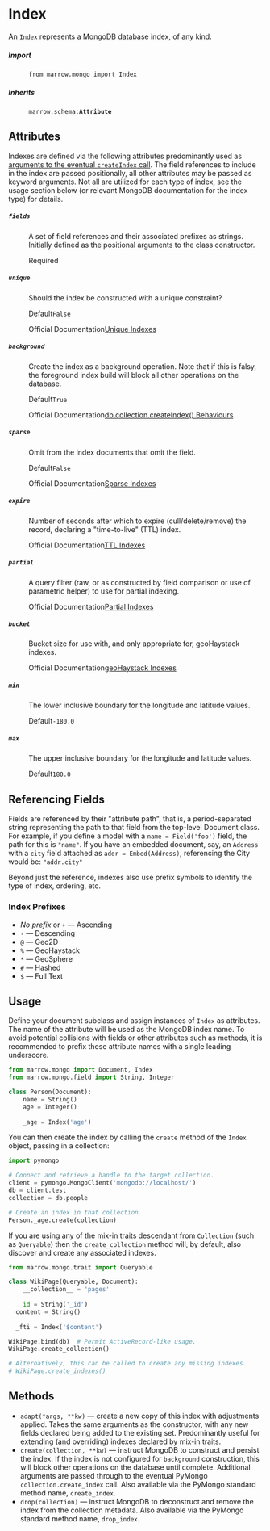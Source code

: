 # Index

An `Index` represents a MongoDB database index, of any kind.

<dl>
	<dt><h5>Import</h5></dt><dd><p><code>from marrow.mongo import Index</code></p></dd>
	<dt><h5>Inherits</h5></dt><dd><p><code>marrow.schema:<strong>Attribute</strong></code></p></dd>
</dl>


## Attributes

Indexes are defined via the following attributes predominantly used as [arguments to the eventual `createIndex` call](https://docs.mongodb.com/manual/reference/method/db.collection.createIndex/). The field references to include in the index are passed positionally, all other attributes may be passed as keyword arguments. Not all are utilized for each type of index, see the usage section below (or relevant MongoDB documentation for the index type) for details.

<dl>
	<dt><h5><code>fields</code></h5></dt><dd>
		<p>A set of field references and their associated prefixes as strings. Initially defined as the positional arguments to the class constructor.</p>
		<p><label>Required</label></p>
	</dd><dt><h5><code>unique</code></h5></dt><dd>
		<p>Should the index be constructed with a unique constraint?</p>
		<p><label>Default</label><code>False</code></p>
		<p><label>Official Documentation</label><a href="https://docs.mongodb.com/manual/core/index-unique/">Unique Indexes</a></p>
	</dd><dt><h5><code>background</code></h5></dt><dd>
		<p>Create the index as a background operation. Note that if this is falsy, the foreground index build will block all other operations on the database.</p>
		<p><label>Default</label><code>True</code></p>
		<p><label>Official Documentation</label><a href="https://docs.mongodb.com/manual/reference/method/db.collection.createIndex/#behaviors">db.collection.createIndex() Behaviours</a></p>
  </dd><dt><h5><code>sparse</code></h5></dt><dd>
		<p>Omit from the index documents that omit the field.</p>
		<p><label>Default</label><code>False</code></p>
		<p><label>Official Documentation</label><a href="https://docs.mongodb.com/manual/core/index-sparse/">Sparse Indexes</a></p>
  </dd><dt><h5><code>expire</code></h5></dt><dd>
		<p>Number of seconds after which to expire (cull/delete/remove) the record, declaring a "time-to-live" (TTL) index.</p>
		<p><label>Official Documentation</label><a href="https://docs.mongodb.com/manual/core/index-ttl/">TTL Indexes</a></p>
  </dd><dt><h5><code>partial</code></h5></dt><dd>
		<p>A query filter (raw, or as constructed by field comparison or use of parametric helper) to use for partial indexing.</p>
		<p><label>Official Documentation</label><a href="https://docs.mongodb.com/manual/core/index-partial/">Partial Indexes</a></p>
  </dd><dt><h5><code>bucket</code></h5></dt><dd>
		<p>Bucket size for use with, and only appropriate for, geoHaystack indexes.</p>
		<p><label>Official Documentation</label><a href="https://docs.mongodb.com/manual/core/geohaystack/">geoHaystack Indexes</a></p>
  </dd><dt><h5><code>min</code></h5></dt><dd>
		<p>The lower inclusive boundary for the longitude and latitude values.</p>
		<p><label>Default</label><code>-180.0</code></p>
  </dd><dt><h5><code>max</code></h5></dt><dd>
		<p>The upper inclusive boundary for the longitude and latitude values.</p>
		<p><label>Default</label><code>180.0</code></p>
	</dd>
</dl>


## Referencing Fields

Fields are referenced by their "attribute path", that is, a period-separated string representing the path to that field from the top-level Document class.  For example, if you define a model with a `name = Field('foo')` field, the path for this is `"name"`.  If you have an embedded document, say, an `Address` with a `city` field attached as `addr = Embed(Address)`, referencing the City would be: `"addr.city"`

Beyond just the reference, indexes also use prefix symbols to identify the type of index, ordering, etc.


### Index Prefixes

* *No prefix* or `+` — Ascending
* `-` — Descending
* `@` — Geo2D
* `%` — GeoHaystack
* `*` — GeoSphere
* `#` — Hashed
* `$` — Full Text


## Usage

Define your document subclass and assign instances of `Index` as attributes. The name of the attribute will be used as the MongoDB index name. To avoid potential collisions with fields or other attributes such as methods, it is recommended to prefix these attribute names with a single leading underscore.

```python
from marrow.mongo import Document, Index
from marrow.mongo.field import String, Integer

class Person(Document):
	name = String()
	age = Integer()
	
	_age = Index('age')
```

You can then create the index by calling the `create` method of the `Index` object, passing in a collection:

```python
import pymongo

# Connect and retrieve a handle to the target collection.
client = pymongo.MongoClient('mongodb://localhost/')
db = client.test
collection = db.people

# Create an index in that collection.
Person._age.create(collection)
```

If you are using any of the mix-in traits descendant from `Collection` (such as `Queryable`) then the `create_collection` method will, by default, also discover and create any associated indexes.

```python
from marrow.mongo.trait import Queryable

class WikiPage(Queryable, Document):
	__collection__ = 'pages'
	
	id = String('_id')
  content = String()
	
  _fti = Index('$content')

WikiPage.bind(db)  # Permit ActiveRecord-like usage.
WikiPage.create_collection()

# Alternatively, this can be called to create any missing indexes.
# WikiPage.create_indexes()
```

## Methods

* `adapt(*args, **kw)` — create a new copy of this index with adjustments applied. Takes the same arguments as the constructor, with any new fields declared being added to the existing set. Predominantly useful for extending (and overriding) indexes declared by mix-in traits.
* `create(collection, **kw)` — instruct MongoDB to construct and persist the index. If the index is not configured for `background` construction, this will block other operations on the database until complete. Additional arguments are passed through to the eventual PyMongo `collection.create_index` call. Also available via the PyMongo standard method name, `create_index`.
* `drop(collection)` — instruct MongoDB to deconstruct and remove the index from the collection metadata. Also available via the PyMongo standard method name, `drop_index`.